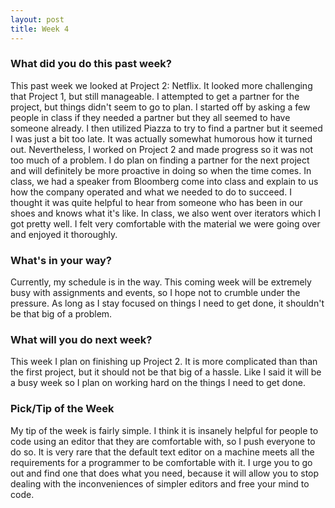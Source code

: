 ```yaml
---
layout: post
title: Week 4
---
```


### What did you do this past week?
This past week we looked at Project 2: Netflix. It looked more challenging that Project 1, but still manageable. I attempted to get a partner for the project, but things didn't seem to go to plan. I started off by asking a few people in class if they needed a partner but they all seemed to have someone already. I then utilized Piazza to try to find a partner but it seemed I was just a bit too late. It was actually somewhat humorous how it turned out. Nevertheless, I worked on Project 2 and made progress so it was not too much of a problem. I do plan on finding a partner for the next project and will definitely be more proactive in doing so when the time comes. In class, we had a speaker from Bloomberg come into class and explain to us how the company operated and what we needed to do to succeed. I thought it was quite helpful to hear from someone who has been in our shoes and knows what it's like. In class, we also went over iterators which I got pretty well. I felt very comfortable with the material we were going over and enjoyed it thoroughly.

### What's in your way?
Currently, my schedule is in the way. This coming week will be extremely busy with assignments and events, so I hope not to crumble under the pressure. As long as I stay focused on things I need to get done, it shouldn't be that big of a problem.

### What will you do next week?
This week I plan on finishing up Project 2. It is more complicated than than the first project, but it should not be that big of a hassle. Like I said it will be a busy week so I plan on working hard on the things I need to get done.

### Pick/Tip of the Week
My tip of the week is fairly simple. I think it is insanely helpful for people to code using an editor that they are comfortable with, so I push everyone to do so. It is very rare that the default text editor on a machine meets all the requirements for a programmer to be comfortable with it. I urge you to go out and find one that does what you need, because it will allow you to stop dealing with the inconveniences of simpler editors and free your mind to code.
